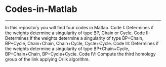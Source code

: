# Codes-in-Matlab
---
In this repository you will find four codes in Matlab.
Code I: Determines if the weights determine a singularity of type BP, Chain or Cycle.
Code II: Determines if the weights determine a singularity of type  BP+Chain, BP+Cycle, Chain+Chain, Chain+Cycle, Cycle+Cycle.
Code III: Determines if the weights determine a singularity of type BP+Chain+Cycle, BP+Chain+Chain, BP+Cycle+Cycle.
Code IV: Compute the third homology group of the link applying Orlik algorithm.
